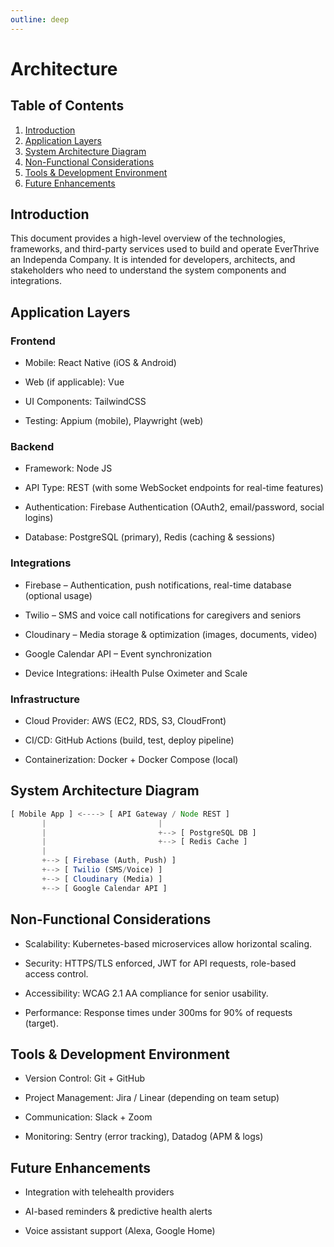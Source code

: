 ```yaml
---
outline: deep
---
```

# Architecture 

## Table of Contents
1. [Introduction](#Introduction)
2. [Application Layers](#application-layers)
3. [System Architecture Diagram](#system-architecture-diagram)  
4. [Non-Functional Considerations](#non-functional-considerations)  
5. [Tools & Development Environment](#tools-&-development-environment)
6. [Future Enhancements](#future-enhancements)

## Introduction

This document provides a high-level overview of the technologies, frameworks, and third-party services used to build and operate EverThrive an Independa Company. It is intended for developers, architects, and stakeholders who need to understand the system components and integrations.

## Application Layers
### Frontend

- Mobile: React Native (iOS & Android)

- Web (if applicable): Vue

- UI Components: TailwindCSS

- Testing: Appium (mobile), Playwright (web)

### Backend

- Framework: Node JS

- API Type: REST (with some WebSocket endpoints for real-time features)

- Authentication: Firebase Authentication (OAuth2, email/password, social logins)

- Database: PostgreSQL (primary), Redis (caching & sessions)

### Integrations

- Firebase – Authentication, push notifications, real-time database (optional usage)

- Twilio – SMS and voice call notifications for caregivers and seniors

- Cloudinary – Media storage & optimization (images, documents, video)

- Google Calendar API – Event synchronization

- Device Integrations: iHealth Pulse Oximeter and Scale

### Infrastructure

- Cloud Provider: AWS (EC2, RDS, S3, CloudFront)

- CI/CD: GitHub Actions (build, test, deploy pipeline)

- Containerization: Docker + Docker Compose (local)

## System Architecture Diagram

```javascript
[ Mobile App ] <----> [ API Gateway / Node REST ]
       |                         |
       |                         +--> [ PostgreSQL DB ]
       |                         +--> [ Redis Cache ]
       |
       +--> [ Firebase (Auth, Push) ]
       +--> [ Twilio (SMS/Voice) ]
       +--> [ Cloudinary (Media) ]
       +--> [ Google Calendar API ]

```

## Non-Functional Considerations

- Scalability: Kubernetes-based microservices allow horizontal scaling.

- Security: HTTPS/TLS enforced, JWT for API requests, role-based access control.

- Accessibility: WCAG 2.1 AA compliance for senior usability.

- Performance: Response times under 300ms for 90% of requests (target).

## Tools & Development Environment

- Version Control: Git + GitHub

- Project Management: Jira / Linear (depending on team setup)

- Communication: Slack + Zoom

- Monitoring: Sentry (error tracking), Datadog (APM & logs)

## Future Enhancements

- Integration with telehealth providers

- AI-based reminders & predictive health alerts

- Voice assistant support (Alexa, Google Home)

<!-- - Orchestration: Kubernetes (staging & production) -->

<!-- ## More

Check out the documentation for the [full list of runtime APIs](https://vitepress.dev/reference/runtime-api#usedata). -->